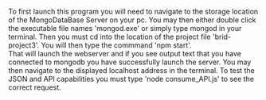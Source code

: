 To first launch this program you will
need to navigate to the storage location 
of the MongoDataBase Server on your pc.
You may then either double click the 
executable file names 'mongod.exe' or
simply type mongod in your terminal.
Then you must cd into the location of
the project file 'brid-project3'. You 
will then type the commmand 'npm start'.  
That will launch the webserver and if you
see output text that you have connected to 
mongodb you have successfully launch the 
server. You may then navigate to the
displayed localhost address in the terminal.
To test the JSON and API capabilities you must
type 'node consume_API.js' to see the correct
request.